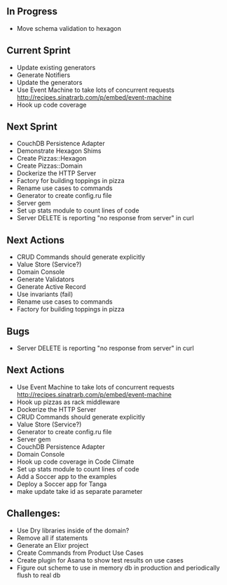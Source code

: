 ## In Progress
* Move schema validation to hexagon

## Current Sprint
* Update existing generators
* Generate Notifiers
* Update the generators
* Use Event Machine to take lots of concurrent requests http://recipes.sinatrarb.com/p/embed/event-machine
* Hook up code coverage

## Next Sprint
* CouchDB Persistence Adapter
* Demonstrate Hexagon Shims
* Create Pizzas::Hexagon
* Create Pizzas::Domain
* Dockerize the HTTP Server
* Factory for building toppings in pizza
* Rename use cases to commands
* Generator to create config.ru file
* Server gem
* Set up stats module to count lines of code
* Server DELETE is reporting "no response from server" in curl

## Next Actions
* CRUD Commands should generate explicitly
* Value Store (Service?)
* Domain Console
* Generate Validators
* Generate Active Record
* Use invariants (fail)
* Rename use cases to commands
* Factory for building toppings in pizza

## Bugs
* Server DELETE is reporting "no response from server" in curl

## Next Actions
* Use Event Machine to take lots of concurrent requests http://recipes.sinatrarb.com/p/embed/event-machine
* Hook up pizzas as rack middleware
* Dockerize the HTTP Server
* CRUD Commands should generate explicitly
* Value Store (Service?)
* Generator to create config.ru file
* Server gem
* CouchDB Persistence Adapter
* Domain Console
* Hook up code coverage in Code Climate
* Set up stats module to count lines of code
* Add a Soccer app to the examples
* Deploy a Soccer app for Tanga
* make update take id as separate parameter

## Challenges:
* Use Dry libraries inside of the domain?
* Remove all if statements
* Generate an Elixr project
* Create Commands from Product Use Cases
* Create plugin for Asana to show test results on use cases
* Figure out scheme to use in memory db in production and periodically flush to real db
